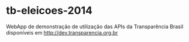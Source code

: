 tb-eleicoes-2014
================

WebApp de demonstração de utilização das APIs da Transparência Brasil disponíveis em http://dev.transparencia.org.br
